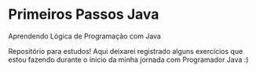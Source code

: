 # Primeiros Passos Java
 Aprendendo Lógica de Programação com Java

 Repositório para estudos! 
 Aqui deixarei registrado alguns exercícios que estou fazendo durante o ínicio da minha jornada com Programador Java :)
